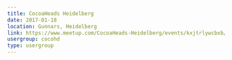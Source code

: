 ```yaml
---
title: CocoaHeads Heidelberg
date: 2017-01-18
location: Gunnars, Heidelberg
link: https://www.meetup.com/CocoaHeads-Heidelberg/events/kxjtrlywcbxb/
usergroup: cocohd
type: usergroup
---
```


